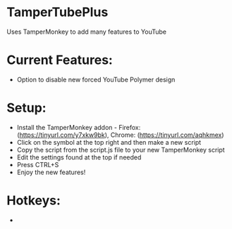 # TamperTubePlus
Uses TamperMonkey to add many features to YouTube

# Current Features:
  - Option to disable new forced YouTube Polymer design

# Setup:
  - Install the TamperMonkey addon - Firefox: (https://tinyurl.com/y7xkw9bk), Chrome: (https://tinyurl.com/aqhkmex)
  - Click on the symbol at the top right and then make a new script
  - Copy the script from the script.js file to your new TamperMonkey script
  - Edit the settings found at the top if needed
  - Press CTRL+S
  - Enjoy the new features!


# Hotkeys:
  - 
